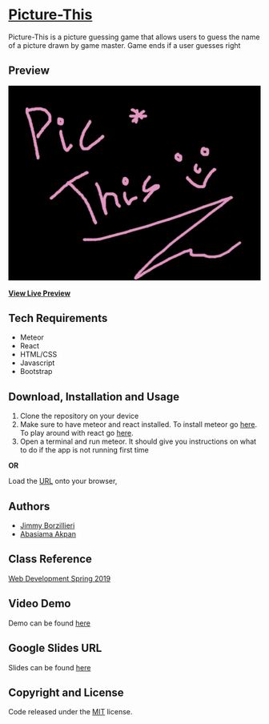 # [Picture-This](https://picture-this.herokuapp.com/)
Picture-This is a picture guessing game that allows users to guess the name of a picture drawn by game master. Game ends if a user guesses right

## Preview

![App Preview](pic_this.png) 

**[View Live Preview](https://picture-this.herokuapp.com/)**

## Tech Requirements
* Meteor
* React
* HTML/CSS
* Javascript
* Bootstrap

## Download, Installation and Usage
1. Clone the repository on your device
2. Make sure to have meteor and react installed. To install meteor go [here](https://www.meteor.com/tutorials/react/components). To play around with react go [here](https://reactjs.org/docs/getting-started.html). 
3. Open a terminal and run meteor. It should give you instructions on what to do if the app is not running first time


**OR**

Load the [URL](https://picture-this.herokuapp.com/) onto your browser, 


## Authors
* [Jimmy Borzillieri](https://github.com/jimfuego)
* [Abasiama Akpan](https://github.com/abasiamaakpan)

## Class Reference 
[Web Development Spring 2019](http://johnguerra.co/classes/webDevelopment_spring_2019/)

## Video Demo
Demo can be found [here]()

## Google Slides URL
Slides can be found [here]()

## Copyright and License
Code released under the [MIT](https://github.com/facebook/react/blob/master/LICENSE) license.
